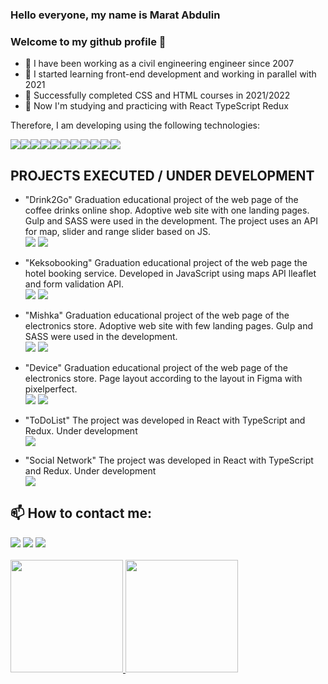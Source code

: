 ### Hello everyone, my name is Marat Abdulin
### Welcome to my github profile 👋

- 🔭 I have been working as a civil engineering engineer since 2007
- 🌱 I started learning front-end development and working in parallel with 2021
- 👯 Successfully completed CSS and HTML courses in 2021/2022
- 💬 Now I'm studying and practicing with React TypeScript Redux

Therefore, I am developing using the following technologies:
<br>
<div style='display:flex ; align-items:center'>
<img src='https://img.shields.io/badge/HTML5-orange'>
<img src='https://img.shields.io/badge/CSS3-blue'>
<img src='https://img.shields.io/badge/STYLED_COMPONENTS-blue'>
<img src='https://img.shields.io/badge/JAVASCRIPT-yellow'>
<img src='https://img.shields.io/badge/TYPESCRIPT-blue'>
<img src='https://img.shields.io/badge/REACTJS-blue'>
<img src='https://img.shields.io/badge/REACT_ROUTER_DOM-red'>
<img src='https://img.shields.io/badge/GRAPHQL-lightgreen'>
<img src='https://img.shields.io/badge/APOLLO-green'>
<img src='https://img.shields.io/badge/NODEJS-strong'>
<img src='https://img.shields.io/badge/REDUX-blue'>
  
</div>

## PROJECTS EXECUTED / UNDER DEVELOPMENT

- "Drink2Go" Graduation educational project of the web page of the coffee drinks online shop. Adoptive web site with one landing pages. Gulp and SASS were used in the development. The project uses an API for map, slider and range slider based on JS.</br>
[<img src='https://img.shields.io/static/v1?label=&message=deploy&color=blueviolet&logo=GitHub'>](https://maratabdulin.github.io/Drink2Go/)
[<img src='https://img.shields.io/static/v1?label=&message=repository&color=lightgreen&logo=GitHub&logoColor=black'>](https://github.com/maratabdulin/Drink2Go)

- "Keksobooking" Graduation educational project of the web page the hotel booking service. Developed in JavaScript using maps API lleaflet and form validation API.</br>
[<img src='https://img.shields.io/static/v1?label=&message=deploy&color=blueviolet&logo=GitHub'>](https://maratabdulin.github.io/Keksobooking/)
[<img src='https://img.shields.io/static/v1?label=&message=repository&color=lightgreen&logo=GitHub&logoColor=black'>](https://github.com/maratabdulin/Keksobooking)

- "Mishka" Graduation educational project of the web page of the electronics store. Adoptive web site with few landing pages. Gulp and SASS were used in the development.</br>
[<img src='https://img.shields.io/static/v1?label=&message=deploy&color=blueviolet&logo=GitHub'>](https://maratabdulin.github.io/Mishka/)
[<img src='https://img.shields.io/static/v1?label=&message=repository&color=lightgreen&logo=GitHub&logoColor=black'>](https://github.com/maratabdulin/Mishka)

- "Device" Graduation educational project of the web page of the electronics store. Page layout according to the layout in Figma with pixelperfect.</br>
[<img src='https://img.shields.io/static/v1?label=&message=deploy&color=blueviolet&logo=GitHub'>](https://maratabdulin.github.io/Device/)
[<img src='https://img.shields.io/static/v1?label=&message=repository&color=lightgreen&logo=GitHub&logoColor=black'>](https://github.com/maratabdulin/Device)

- "ToDoList" The project was developed in React with TypeScript and Redux. Under development</br>
[<img src='https://img.shields.io/static/v1?label=&message=repository&color=lightgreen&logo=GitHub&logoColor=black'>](https://github.com/maratabdulin/todolist)

- "Social Network" The project was developed in React with TypeScript and Redux. Under development</br>
[<img src='https://img.shields.io/static/v1?label=&message=repository&color=lightgreen&logo=GitHub&logoColor=black'>](https://github.com/maratabdulin/IT-incubator-samurai-way)

## 📫 How to contact me:

<div align="start">
<a href="https://www.linkedin.com/in/marat-abdulin/" target="_blank"><img src="https://img.shields.io/badge/-LinkedIn-%230077B5?style=for-the-badge&logo=linkedin&logoColor=white" target="_blank"></a>
<a href = "mailto:abdulinmm@gmail.com"><img src="https://img.shields.io/badge/Gmail-D14836?style=for-the-badge&logo=gmail&logoColor=white" target="_blank"></a>
<a href="https://instagram.com/maratabdulin" target="_blank"><img src="https://img.shields.io/badge/-Instagram-%23E4405F?style=for-the-badge&logo=instagram&logoColor=white" target="_blank"></a>
</div>
<br>
<div>
<a href="https://github.com/maratabdulin">
<img height="180em" src="https://github-readme-stats.vercel.app/api/top-langs/?username=maratabdulin&layout=compact&langs_count=8&theme=dracula"/>
<img height="180em" src="https://github-readme-stats.vercel.app/api?username=maratabdulin&show_icons=true&theme=dracula&include_all_commits=true&count_private=true"/>
</div>



